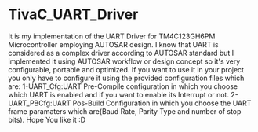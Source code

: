 # TivaC_UART_Driver
It is my implementation of the UART Driver for TM4C123GH6PM Microcontroller employing AUTOSAR design.
I know that UART is considered as a complex driver according to AUTOSAR standard but I implemented it using
AUTOSAR workflow or design concept so it's very configurable, portable and optimized.
If you want to use it in your project you only have to configure it using the provided configuration files which are:
    1-UART_Cfg:UART Pre-Compile configuration in which you choose which UART is enabled and if you want to enable its Interrupt or not.
    2-UART_PBCfg:UART Pos-Build Configuration in which you choose the UART frame paramaters which are(Baud Rate, Parity Type and number of 
          stop bits).
                      Hope You like it :D
